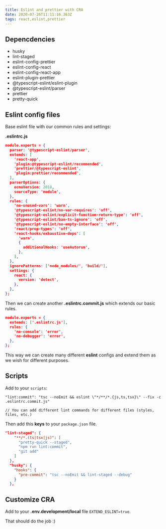 ```yaml
---
title: Eslint and prettier with CRA
date: 2020-07-26T11:11:16.363Z
tags: react,eslint,prettier
---
```

## Depencdencies

* husky
* lint-staged
* eslint-config-prettier
* eslint-config-react
* eslint-config-react-app
* eslint-plugin-prettier
* @typescript-eslint/eslint-plugin
* @typescript-eslint/parser
* prettier
* pretty-quick



## Eslint config files

Base eslint file with our common rules and settings:

**.eslintrc.js**

```json
module.exports = {
  parser: '@typescript-eslint/parser',
  extends: [
    'react-app',
    'plugin:@typescript-eslint/recommended',
    'prettier/@typescript-eslint',
    'plugin:prettier/recommended',
  ],
  parserOptions: {
    ecmaVersion: 2018,
    sourceType: 'module',
  },
  rules: {
    'no-unused-vars': 'warn',
    '@typescript-eslint/no-var-requires': 'off',
    '@typescript-eslint/explicit-function-return-type': 'off',
    '@typescript-eslint/ban-ts-ignore': 'off',
    '@typescript-eslint/no-empty-interface': 'off',
    'react/prop-types': 'off',
    'react-hooks/exhaustive-deps': [
      'warn',
      {
        additionalHooks: 'useAutorun',
      },
    ],
  },
  ignorePatterns: ['node_modules/', 'build/'],
  settings: {
    react: {
      version: 'detect',
    },
  },
};

```



Then we can create another **.eslintrc.commit.js** which extends our basic rules. 

```json
module.exports = {
  extends: ['.eslintrc.js'],
  rules: {
    'no-console': 'error',
    'no-debugger': 'error',
  },
};

```

This way we can create many different **eslint** configs and extend them as we wish for different purposes.



## Scripts

Add to your `scripts`: 

```
"lint:commit": "tsc --noEmit && eslint \"*/**/*.{js,ts,tsx}\" --fix -c .eslintrc.commit.js"

// You can add different lint commands for different files (styles, files, etc.)
```

Then add this **keys** to your `package.json` file.

```json
"lint-staged": {
    "**/*.(ts|tsx|js)": [
      "pretty-quick --staged",
      "npm run lint:commit",
      "git add"
    ]
  },
  "husky": {
    "hooks": {
      "pre-commit": "tsc --noEmit && lint-staged --debug"
    }
  },
```

## Customize CRA

Add to your **.env.development/local** file `EXTEND_ESLINT=true`. 



That should do the job :)